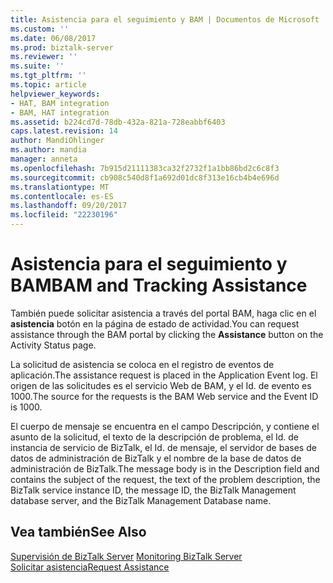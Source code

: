 ```yaml
---
title: Asistencia para el seguimiento y BAM | Documentos de Microsoft
ms.custom: ''
ms.date: 06/08/2017
ms.prod: biztalk-server
ms.reviewer: ''
ms.suite: ''
ms.tgt_pltfrm: ''
ms.topic: article
helpviewer_keywords:
- HAT, BAM integration
- BAM, HAT integration
ms.assetid: b224cd7d-78db-432a-821a-728eabbf6403
caps.latest.revision: 14
author: MandiOhlinger
ms.author: mandia
manager: anneta
ms.openlocfilehash: 7b915d21111383ca32f2732f1a1bb86bd2c6c8f3
ms.sourcegitcommit: cb908c540d8f1a692d01dc8f313e16cb4b4e696d
ms.translationtype: MT
ms.contentlocale: es-ES
ms.lasthandoff: 09/20/2017
ms.locfileid: "22230196"
---
```

# <a name="bam-and-tracking-assistance"></a><span data-ttu-id="a793a-102">Asistencia para el seguimiento y BAM</span><span class="sxs-lookup"><span data-stu-id="a793a-102">BAM and Tracking Assistance</span></span>
<span data-ttu-id="a793a-103">También puede solicitar asistencia a través del portal BAM, haga clic en el **asistencia** botón en la página de estado de actividad.</span><span class="sxs-lookup"><span data-stu-id="a793a-103">You can request assistance through the BAM portal by clicking the **Assistance** button on the Activity Status page.</span></span>  
  
 <span data-ttu-id="a793a-104">La solicitud de asistencia se coloca en el registro de eventos de aplicación.</span><span class="sxs-lookup"><span data-stu-id="a793a-104">The assistance request is placed in the Application Event log.</span></span> <span data-ttu-id="a793a-105">El origen de las solicitudes es el servicio Web de BAM, y el Id. de evento es 1000.</span><span class="sxs-lookup"><span data-stu-id="a793a-105">The source for the requests is the BAM Web service and the Event ID is 1000.</span></span>  
  
 <span data-ttu-id="a793a-106">El cuerpo de mensaje se encuentra en el campo Descripción, y contiene el asunto de la solicitud, el texto de la descripción de problema, el Id. de instancia de servicio de BizTalk, el Id. de mensaje, el servidor de bases de datos de administración de BizTalk y el nombre de la base de datos de administración de BizTalk.</span><span class="sxs-lookup"><span data-stu-id="a793a-106">The message body is in the Description field and contains the subject of the request, the text of the problem description, the BizTalk service instance ID, the message ID, the BizTalk Management database server, and the BizTalk Management Database name.</span></span>  
  
## <a name="see-also"></a><span data-ttu-id="a793a-107">Vea también</span><span class="sxs-lookup"><span data-stu-id="a793a-107">See Also</span></span>  
 <span data-ttu-id="a793a-108">[Supervisión de BizTalk Server](../core/monitoring-biztalk-server.md) </span><span class="sxs-lookup"><span data-stu-id="a793a-108">[Monitoring BizTalk Server](../core/monitoring-biztalk-server.md) </span></span>  
 [<span data-ttu-id="a793a-109">Solicitar asistencia</span><span class="sxs-lookup"><span data-stu-id="a793a-109">Request Assistance</span></span>](../core/request-assistance.md)